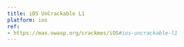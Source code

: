 ```yaml
---
title: iOS UnCrackable L1
platform: ios
ref:
- https://mas.owasp.org/crackmes/iOS#ios-uncrackable-l1
---
```

